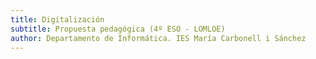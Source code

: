 ```yaml
---
title: Digitalización
subtitle: Propuesta pedagógica (4º ESO - LOMLOE)
author: Departamento de Informática. IES María Carbonell i Sánchez
---
```

